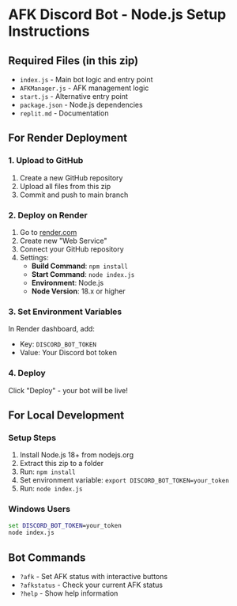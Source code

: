# AFK Discord Bot - Node.js Setup Instructions

## Required Files (in this zip)
- `index.js` - Main bot logic and entry point
- `AFKManager.js` - AFK management logic
- `start.js` - Alternative entry point
- `package.json` - Node.js dependencies
- `replit.md` - Documentation

## For Render Deployment

### 1. Upload to GitHub
1. Create a new GitHub repository
2. Upload all files from this zip
3. Commit and push to main branch

### 2. Deploy on Render
1. Go to [render.com](https://render.com)
2. Create new "Web Service"
3. Connect your GitHub repository
4. Settings:
   - **Build Command**: `npm install`
   - **Start Command**: `node index.js`
   - **Environment**: Node.js
   - **Node Version**: 18.x or higher

### 3. Set Environment Variables
In Render dashboard, add:
- Key: `DISCORD_BOT_TOKEN`
- Value: Your Discord bot token

### 4. Deploy
Click "Deploy" - your bot will be live!

## For Local Development

### Setup Steps
1. Install Node.js 18+ from nodejs.org
2. Extract this zip to a folder
3. Run: `npm install`
4. Set environment variable: `export DISCORD_BOT_TOKEN=your_token`
5. Run: `node index.js`

### Windows Users
```cmd
set DISCORD_BOT_TOKEN=your_token
node index.js
```

## Bot Commands
- `?afk` - Set AFK status with interactive buttons
- `?afkstatus` - Check your current AFK status
- `?help` - Show help information